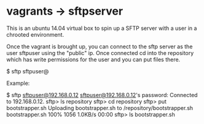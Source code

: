 # vagrants -> sftpserver

This is an ubuntu 14.04 virtual box to spin up a SFTP server with a user in a chrooted environment.

Once the vagrant is brought up, you can connect to the sftp server as the user sftpuser using the "public" ip. Once connected cd into the repository which has write permissions for the user and you can put files there.

$ sftp sftpuser@<IP of SFTP server>

Example:

$ sftp sftpuser@192.168.0.12
sftpuser@192.168.0.12's password:
Connected to 192.168.0.12.
sftp> ls
repository
sftp> cd repository
sftp> put bootstrapper.sh
Uploading bootstrapper.sh to /repository/bootstrapper.sh
bootstrapper.sh                                                        100% 1056     1.0KB/s   00:00
sftp> ls
bootstrapper.sh
